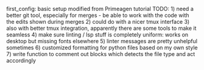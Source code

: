 first_config: basic setup modified from Primeagen tutorial
    TODO: 
        1) need a better git tool, especially for merges - be able to work with the code with the edits shown during merges
        2) could do with a nicer tmux interface
        3) also with better tmux integration, apparently there are some tools to make it seamless
        4) make sure linting / lsp stuff is completely uniform: works on desktop but missing fonts elsewhere
        5) linter messages are pretty unhelpful sometimes
        6) customized formatting for python files based on my own style
        7) write function to comment out blocks which detects the file type and act accordingly
